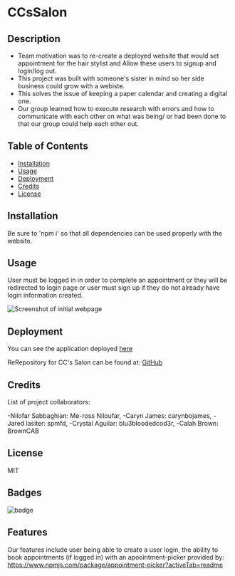 # CCsSalon

## Description

- Team motivation was to re-create a deployed website that would set appointment for the hair stylist and Allow these users to signup and login/log out.
- This project was built with someone's sister in mind so her side business could grow with a webiste.
- This solves the issue of keeping a paper calendar and creating a digital one.
- Our group learned how to execute research with errors and how to communicate with each other on what was being/ or had been done to that our group could help each other out.

## Table of Contents 

- [Installation](#installation)
- [Usage](#usage)
- [Deployment](#deployment)
- [Credits](#credits)
- [License](#license)

## Installation

Be sure to 'npm i' so that all dependencies can be used properly with the website.

## Usage

User must be logged in in order to complete an appointment or they will be redirected to login page or user must sign up if they do not already have login information created.

![Screenshot of initial webpage]()

## Deployment
You can see the application deployed [here]()

ReRepository for CC's Salon can be found at: [GitHub](https://github.com/blu3bloodedcod3r/CCsSalon)

## Credits

List of project collaborators:

-Nilofar Sabbaghian:  Me-ross Niloufar,
-Caryn James:  carynbojames,
-Jared lasiter: spmfd,
-Crystal Aguilar:  blu3bloodedcod3r,
-Calah Brown: BrownCAB


## License

MIT

## Badges

![badge](https://img.shields.io/badge/license-MIT-green)

## Features

Our features include user being able to create a user login, the ability to book appointments (if logged in) with an apoointment-picker provided by: https://www.npmjs.com/package/appointment-picker?activeTab=readme
